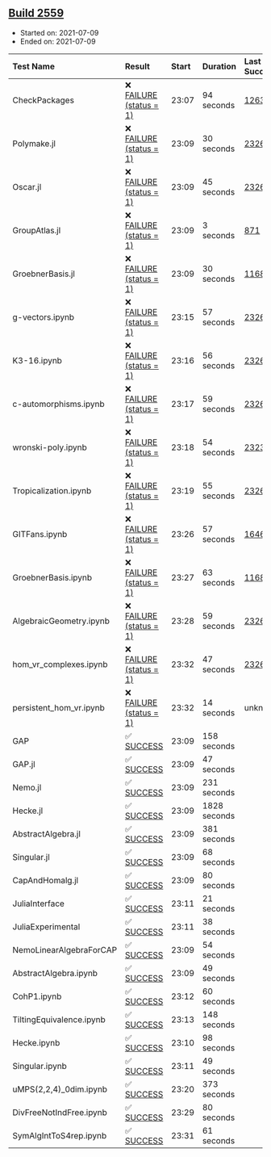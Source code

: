 ## [Build 2559](https://oscarci.mathematik.uni-kl.de/job/oscar-stable/2559/)

* Started on: 2021-07-09
* Ended on: 2021-07-09

| Test Name    | Result | Start | Duration | Last Success | First Failure |
|:-------------|:-------|:------|:---------|:-------------|:--------------|
| CheckPackages | ❌ [FAILURE (status = 1)](https://oscarci.mathematik.uni-kl.de/job/oscar-stable/2559/artifact/logs/build-2559/CheckPackages.log) | 23:07 | 94 seconds | [1263](https://oscarci.mathematik.uni-kl.de/job/oscar-stable/1263/) | [1264](https://oscarci.mathematik.uni-kl.de/job/oscar-stable/1264/) |
| Polymake.jl | ❌ [FAILURE (status = 1)](https://oscarci.mathematik.uni-kl.de/job/oscar-stable/2559/artifact/logs/build-2559/Polymake.jl.log) | 23:09 | 30 seconds | [2326](https://oscarci.mathematik.uni-kl.de/job/oscar-stable/2326/) | [2327](https://oscarci.mathematik.uni-kl.de/job/oscar-stable/2327/) |
| Oscar.jl | ❌ [FAILURE (status = 1)](https://oscarci.mathematik.uni-kl.de/job/oscar-stable/2559/artifact/logs/build-2559/Oscar.jl.log) | 23:09 | 45 seconds | [2326](https://oscarci.mathematik.uni-kl.de/job/oscar-stable/2326/) | [2327](https://oscarci.mathematik.uni-kl.de/job/oscar-stable/2327/) |
| GroupAtlas.jl | ❌ [FAILURE (status = 1)](https://oscarci.mathematik.uni-kl.de/job/oscar-stable/2559/artifact/logs/build-2559/GroupAtlas.jl.log) | 23:09 | 3 seconds | [871](https://oscarci.mathematik.uni-kl.de/job/oscar-stable/871/) | [872](https://oscarci.mathematik.uni-kl.de/job/oscar-stable/872/) |
| GroebnerBasis.jl | ❌ [FAILURE (status = 1)](https://oscarci.mathematik.uni-kl.de/job/oscar-stable/2559/artifact/logs/build-2559/GroebnerBasis.jl.log) | 23:09 | 30 seconds | [1168](https://oscarci.mathematik.uni-kl.de/job/oscar-stable/1168/) | [1169](https://oscarci.mathematik.uni-kl.de/job/oscar-stable/1169/) |
| g-vectors.ipynb | ❌ [FAILURE (status = 1)](https://oscarci.mathematik.uni-kl.de/job/oscar-stable/2559/artifact/logs/build-2559/g-vectors.ipynb.log) | 23:15 | 57 seconds | [2326](https://oscarci.mathematik.uni-kl.de/job/oscar-stable/2326/) | [2327](https://oscarci.mathematik.uni-kl.de/job/oscar-stable/2327/) |
| K3-16.ipynb | ❌ [FAILURE (status = 1)](https://oscarci.mathematik.uni-kl.de/job/oscar-stable/2559/artifact/logs/build-2559/K3-16.ipynb.log) | 23:16 | 56 seconds | [2326](https://oscarci.mathematik.uni-kl.de/job/oscar-stable/2326/) | [2327](https://oscarci.mathematik.uni-kl.de/job/oscar-stable/2327/) |
| c-automorphisms.ipynb | ❌ [FAILURE (status = 1)](https://oscarci.mathematik.uni-kl.de/job/oscar-stable/2559/artifact/logs/build-2559/c-automorphisms.ipynb.log) | 23:17 | 59 seconds | [2326](https://oscarci.mathematik.uni-kl.de/job/oscar-stable/2326/) | [2327](https://oscarci.mathematik.uni-kl.de/job/oscar-stable/2327/) |
| wronski-poly.ipynb | ❌ [FAILURE (status = 1)](https://oscarci.mathematik.uni-kl.de/job/oscar-stable/2559/artifact/logs/build-2559/wronski-poly.ipynb.log) | 23:18 | 54 seconds | [2323](https://oscarci.mathematik.uni-kl.de/job/oscar-stable/2323/) | [2324](https://oscarci.mathematik.uni-kl.de/job/oscar-stable/2324/) |
| Tropicalization.ipynb | ❌ [FAILURE (status = 1)](https://oscarci.mathematik.uni-kl.de/job/oscar-stable/2559/artifact/logs/build-2559/Tropicalization.ipynb.log) | 23:19 | 55 seconds | [2326](https://oscarci.mathematik.uni-kl.de/job/oscar-stable/2326/) | [2327](https://oscarci.mathematik.uni-kl.de/job/oscar-stable/2327/) |
| GITFans.ipynb | ❌ [FAILURE (status = 1)](https://oscarci.mathematik.uni-kl.de/job/oscar-stable/2559/artifact/logs/build-2559/GITFans.ipynb.log) | 23:26 | 57 seconds | [1646](https://oscarci.mathematik.uni-kl.de/job/oscar-stable/1646/) | [1647](https://oscarci.mathematik.uni-kl.de/job/oscar-stable/1647/) |
| GroebnerBasis.ipynb | ❌ [FAILURE (status = 1)](https://oscarci.mathematik.uni-kl.de/job/oscar-stable/2559/artifact/logs/build-2559/GroebnerBasis.ipynb.log) | 23:27 | 63 seconds | [1168](https://oscarci.mathematik.uni-kl.de/job/oscar-stable/1168/) | [1169](https://oscarci.mathematik.uni-kl.de/job/oscar-stable/1169/) |
| AlgebraicGeometry.ipynb | ❌ [FAILURE (status = 1)](https://oscarci.mathematik.uni-kl.de/job/oscar-stable/2559/artifact/logs/build-2559/AlgebraicGeometry.ipynb.log) | 23:28 | 59 seconds | [2326](https://oscarci.mathematik.uni-kl.de/job/oscar-stable/2326/) | [2327](https://oscarci.mathematik.uni-kl.de/job/oscar-stable/2327/) |
| hom_vr_complexes.ipynb | ❌ [FAILURE (status = 1)](https://oscarci.mathematik.uni-kl.de/job/oscar-stable/2559/artifact/logs/build-2559/hom_vr_complexes.ipynb.log) | 23:32 | 47 seconds | [2326](https://oscarci.mathematik.uni-kl.de/job/oscar-stable/2326/) | [2327](https://oscarci.mathematik.uni-kl.de/job/oscar-stable/2327/) |
| persistent_hom_vr.ipynb | ❌ [FAILURE (status = 1)](https://oscarci.mathematik.uni-kl.de/job/oscar-stable/2559/artifact/logs/build-2559/persistent_hom_vr.ipynb.log) | 23:32 | 14 seconds | unknown | unknown |
| GAP | ✅ [SUCCESS](https://oscarci.mathematik.uni-kl.de/job/oscar-stable/2559/artifact/logs/build-2559/GAP.log) | 23:09 | 158 seconds |  |  |
| GAP.jl | ✅ [SUCCESS](https://oscarci.mathematik.uni-kl.de/job/oscar-stable/2559/artifact/logs/build-2559/GAP.jl.log) | 23:09 | 47 seconds |  |  |
| Nemo.jl | ✅ [SUCCESS](https://oscarci.mathematik.uni-kl.de/job/oscar-stable/2559/artifact/logs/build-2559/Nemo.jl.log) | 23:09 | 231 seconds |  |  |
| Hecke.jl | ✅ [SUCCESS](https://oscarci.mathematik.uni-kl.de/job/oscar-stable/2559/artifact/logs/build-2559/Hecke.jl.log) | 23:09 | 1828 seconds |  |  |
| AbstractAlgebra.jl | ✅ [SUCCESS](https://oscarci.mathematik.uni-kl.de/job/oscar-stable/2559/artifact/logs/build-2559/AbstractAlgebra.jl.log) | 23:09 | 381 seconds |  |  |
| Singular.jl | ✅ [SUCCESS](https://oscarci.mathematik.uni-kl.de/job/oscar-stable/2559/artifact/logs/build-2559/Singular.jl.log) | 23:09 | 68 seconds |  |  |
| CapAndHomalg.jl | ✅ [SUCCESS](https://oscarci.mathematik.uni-kl.de/job/oscar-stable/2559/artifact/logs/build-2559/CapAndHomalg.jl.log) | 23:09 | 80 seconds |  |  |
| JuliaInterface | ✅ [SUCCESS](https://oscarci.mathematik.uni-kl.de/job/oscar-stable/2559/artifact/logs/build-2559/JuliaInterface.log) | 23:11 | 21 seconds |  |  |
| JuliaExperimental | ✅ [SUCCESS](https://oscarci.mathematik.uni-kl.de/job/oscar-stable/2559/artifact/logs/build-2559/JuliaExperimental.log) | 23:11 | 38 seconds |  |  |
| NemoLinearAlgebraForCAP | ✅ [SUCCESS](https://oscarci.mathematik.uni-kl.de/job/oscar-stable/2559/artifact/logs/build-2559/NemoLinearAlgebraForCAP.log) | 23:09 | 54 seconds |  |  |
| AbstractAlgebra.ipynb | ✅ [SUCCESS](https://oscarci.mathematik.uni-kl.de/job/oscar-stable/2559/artifact/logs/build-2559/AbstractAlgebra.ipynb.log) | 23:09 | 49 seconds |  |  |
| CohP1.ipynb | ✅ [SUCCESS](https://oscarci.mathematik.uni-kl.de/job/oscar-stable/2559/artifact/logs/build-2559/CohP1.ipynb.log) | 23:12 | 60 seconds |  |  |
| TiltingEquivalence.ipynb | ✅ [SUCCESS](https://oscarci.mathematik.uni-kl.de/job/oscar-stable/2559/artifact/logs/build-2559/TiltingEquivalence.ipynb.log) | 23:13 | 148 seconds |  |  |
| Hecke.ipynb | ✅ [SUCCESS](https://oscarci.mathematik.uni-kl.de/job/oscar-stable/2559/artifact/logs/build-2559/Hecke.ipynb.log) | 23:10 | 98 seconds |  |  |
| Singular.ipynb | ✅ [SUCCESS](https://oscarci.mathematik.uni-kl.de/job/oscar-stable/2559/artifact/logs/build-2559/Singular.ipynb.log) | 23:11 | 49 seconds |  |  |
| uMPS(2,2,4)_0dim.ipynb | ✅ [SUCCESS](https://oscarci.mathematik.uni-kl.de/job/oscar-stable/2559/artifact/logs/build-2559/uMPS-2-2-4-_0dim.ipynb.log) | 23:20 | 373 seconds |  |  |
| DivFreeNotIndFree.ipynb | ✅ [SUCCESS](https://oscarci.mathematik.uni-kl.de/job/oscar-stable/2559/artifact/logs/build-2559/DivFreeNotIndFree.ipynb.log) | 23:29 | 80 seconds |  |  |
| SymAlgIntToS4rep.ipynb | ✅ [SUCCESS](https://oscarci.mathematik.uni-kl.de/job/oscar-stable/2559/artifact/logs/build-2559/SymAlgIntToS4rep.ipynb.log) | 23:31 | 61 seconds |  |  |

